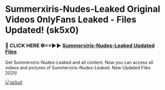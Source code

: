 # Summerxiris-Nudes-Leaked Original Videos 0nlyFans Leaked - Files Updated! (sk5x0)

<h3>🔴 CLICK HERE 🌐==►► <a href="https://tinyurl.com/yc6ubb5a" rel="nofollow">Summerxiris-Nudes-Leaked Updated Files</a></h3>

Get Summerxiris-Nudes-Leaked and all content. Now you can access all videos and pictures of Summerxiris-Nudes-Leaked. New Updated Files 2025!

[![sk5x0](https://i.imgur.com/7eu0CRL.gif)](https://tinyurl.com/yc6ubb5a)

